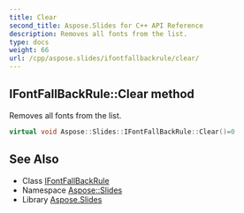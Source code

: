 ```yaml
---
title: Clear
second_title: Aspose.Slides for C++ API Reference
description: Removes all fonts from the list.
type: docs
weight: 66
url: /cpp/aspose.slides/ifontfallbackrule/clear/
---
```

## IFontFallBackRule::Clear method


Removes all fonts from the list.

```cpp
virtual void Aspose::Slides::IFontFallBackRule::Clear()=0
```

## See Also

* Class [IFontFallBackRule](../)
* Namespace [Aspose::Slides](../../)
* Library [Aspose.Slides](../../../)
